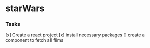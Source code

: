 # starWars

### Tasks

[x] Create a react project
[x] install necessary packages
[] create a component to fetch all flims

